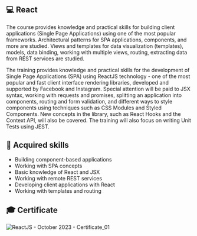 ## 💻 React

The course provides knowledge and practical skills for building client applications (Single Page Applications) using one of the most popular frameworks. Architectural patterns for SPA applications, components, and more are studied. Views and templates for data visualization (templates), models, data binding, working with multiple views, routing, extracting data from REST services are studied.

The training provides knowledge and practical skills for the development of Single Page Applications (SPA) using ReactJS technology - one of the most popular and fast client interface rendering libraries, developed and supported by Facebook and Instagram. Special attention will be paid to JSX syntax, working with requests and promises, splitting an application into components, routing and form validation, and different ways to style components using techniques such as CSS Modules and Styled Components. New concepts in the library, such as React Hooks and the Context API, will also be covered. The training will also focus on writing Unit Tests using JEST.

## 🚀 Acquired skills

-   Building component-based applications
-   Working with SPA concepts
-   Basic knowledge of React and JSX
-   Working with remote REST services
-   Developing client applications with React
-   Working with templates and routing

## 🎓 Certificate
![ReactJS - October 2023 - Certificate_01](https://github.com/TodorYadkov/SoftUni/assets/4013980/c2b5fb48-8a05-46d6-96ea-6f54cd4857f5)
